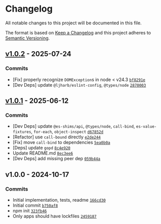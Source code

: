 # Changelog

All notable changes to this project will be documented in this file.

The format is based on [Keep a Changelog](https://keepachangelog.com/en/1.0.0/)
and this project adheres to [Semantic Versioning](https://semver.org/spec/v2.0.0.html).

## [v1.0.2](https://github.com/es-shims/Error.isError/compare/v1.0.1...v1.0.2) - 2025-07-24

### Commits

- [Fix] properly recognize `DOMException`s in node &lt; v24.3 [`bf8291e`](https://github.com/es-shims/Error.isError/commit/bf8291e946b4c961fb0d4750c4ef27401eaa9f19)
- [Dev Deps] update `@ljharb/eslint-config`, `@types/node` [`2870003`](https://github.com/es-shims/Error.isError/commit/2870003b288dbb741192012d2b2e5e99d0bbfaec)

## [v1.0.1](https://github.com/es-shims/Error.isError/compare/v1.0.0...v1.0.1) - 2025-06-12

### Commits

- [Dev Deps] update `@es-shims/api`, `@types/node`, `call-bind`, `es-value-fixtures`, `for-each`, `object-inspect` [`d67852d`](https://github.com/es-shims/Error.isError/commit/d67852df8fc3cf1b1a3e73d90b6d449d7e06dac5)
- [Refactor] use `call-bound` directly [`e2de244`](https://github.com/es-shims/Error.isError/commit/e2de244414be311e2fb96edf70769b125780e0d4)
- [Fix] move `call-bind` to dependencies [`5ea0b0a`](https://github.com/es-shims/Error.isError/commit/5ea0b0a50721d37a7374e1428cf496b1fd2357a6)
- [Deps] update `gopd` [`8c4e920`](https://github.com/es-shims/Error.isError/commit/8c4e9201e773d03172f1baece8be6168aefe7474)
- Update README.md [`8ec3ee6`](https://github.com/es-shims/Error.isError/commit/8ec3ee6ee9b0175af48feea1d8171dd7a5d0784c)
- [Dev Deps] add missing peer dep [`059b44a`](https://github.com/es-shims/Error.isError/commit/059b44a2f0a334a1b7abc3e297a4af91643d1e1f)

## v1.0.0 - 2024-10-17

### Commits

- Initial implementation, tests, readme [`166cd30`](https://github.com/es-shims/Error.isError/commit/166cd303b6ae937a27f02186087bdf32b747633a)
- Initial commit [`b750af8`](https://github.com/es-shims/Error.isError/commit/b750af884cbbc5e65abf7f94e12ff5bf06a76a74)
- npm init [`323fb46`](https://github.com/es-shims/Error.isError/commit/323fb46a93341c284a845f0abdf0506f7d1719a2)
- Only apps should have lockfiles [`2459187`](https://github.com/es-shims/Error.isError/commit/2459187e380ebd77d29f1665fb1a25f296e14ba7)
